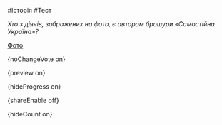 #Історія #Тест

*Хто з діячів, зображених на фото, є автором брошури «Самостійна Україна»?*

[Фото](https://zno.osvita.ua//doc/images/znotest/125/12535/1.jpg)

{noChangeVote on}

{preview on}

{hideProgress on}

{shareEnable off}

{hideCount on}

